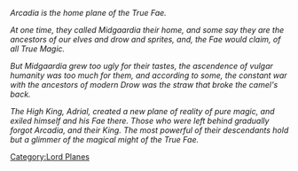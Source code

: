 *Arcadia is the home plane of the True Fae.*

*At one time, they called Midgaardia their home, and some say they are
the ancestors of our elves and drow and sprites, and, the Fae would
claim, of all True Magic.*

*But Midgaardia grew too ugly for their tastes, the ascendence of vulgar
humanity was too much for them, and according to some, the constant war
with the ancestors of modern Drow was the straw that broke the camel's
back.*

*The High King, Adrial, created a new plane of reality of pure magic,
and exiled himself and his Fae there. Those who were left behind
gradually forgot Arcadia, and their King. The most powerful of their
descendants hold but a glimmer of the magical might of the True Fae.*

[Category:Lord Planes](Category:Lord_Planes "wikilink")
